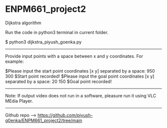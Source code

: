 # ENPM661_project2
Dijkstra algorithm


Run the code in python3 terminal in current folder.

$ python3 dijkstra_piyush_goenka.py

--------------------------------------------------------------------------------------------------------

Provide input points with a space between x and y coordinates. 
For example:

$Please input the start point coordinates [x y] separated by a space: 950 300
$Start point recorded!
$Please input the goal point coordinates [x y] separated by a space: 20 150
$Goal point recorded!

--------------------------------------------------------------------------------------------------------

Note: If output video does not run in a software, pleasure run it using VLC MEdia Player.

--------------------------------------------------------------------------------------------------------

Github repo --> https://github.com/piyush-g0enka/ENPM661_project2/tree/main
